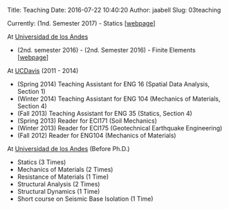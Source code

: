 Title: Teaching
Date: 2016-07-22 10:40:20
Author: jaabell
Slug: 03teaching

Currently: (1nd. Semester 2017) - Statics [[webpage](http://www.joseabell.com/pages/statics.html)]

At [Universidad de los Andes][] 
- (2nd. semester 2016) - (2nd. Semester 2016) - Finite Elements [[webpage](http://www.joseabell.com/pages/finite-elements.html)]


At [UCDavis][] (2011 - 2014)

-   (Spring 2014) Teaching Assistant for ENG 16 (Spatial Data Analysis, Section 1)
-   (Winter 2014) Teaching Assistant for ENG 104 (Mechanics of Materials, Section 4)
-   (Fall 2013) Teaching Assistant for ENG 35 (Statics, Section 4)
-   (Spring 2013) Reader for ECI171 (Soil Mechanics)
-   (Winter 2013) Reader for ECI175 (Geotechnical Earthquake
    Engineering)
-   (Fall 2012) Reader for ENG104 (Mechanics of Materials)

At [Universidad de los Andes][] (Before Ph.D.)

-   Statics (3 Times)
-   Mechanics of Materials (2 Times)
-   Resistance of Materials (1 Time)
-   Structural Analysis (2 Times)
-   Structural Dynamics (1 Time)
-   Short course on Seismic Base Isolation (1 Time)

  [Universidad de los Andes]: http://ing.uandes.cl
  [UCDavis]: http://cee.ucdavis.edu